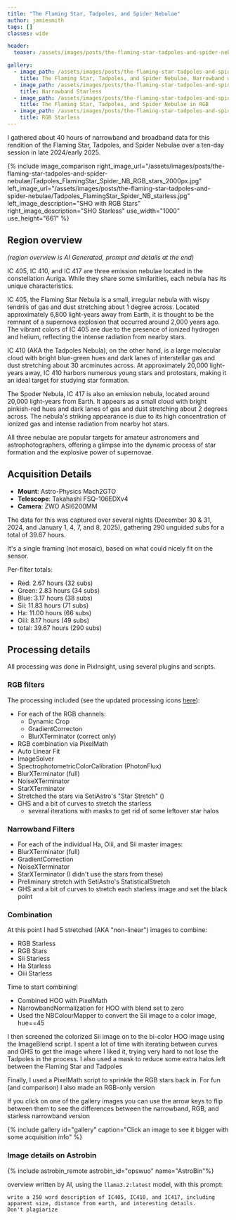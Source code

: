```yaml
---
title: "The Flaming Star, Tadpoles, and Spider Nebulae"
author: jamiesmith
tags: []
classes: wide

header:
  teaser: /assets/images/posts/the-flaming-star-tadpoles-and-spider-nebulae/Tadpoles_FlamingStar_Spider_NB_RGB_stars_2000px.jpg

gallery:
  - image_path: /assets/images/posts/the-flaming-star-tadpoles-and-spider-nebulae/Tadpoles_FlamingStar_Spider_NB_RGB_stars_2000px.jpg
    title: The Flaming Star, Tadpoles, and Spider Nebulae, Narrowband with RGB stars
  - image_path: /assets/images/posts/the-flaming-star-tadpoles-and-spider-nebulae/Tadpoles_FlamingStar_Spider_NB_starless.jpg
    title: Narrowband Starless
  - image_path: /assets/images/posts/the-flaming-star-tadpoles-and-spider-nebulae/Tadpoles_FlamingStar_Spider_RGB_2000px.jpg
    title: The Flaming Star, Tadpoles, and Spider Nebulae in RGB
  - image_path: /assets/images/posts/the-flaming-star-tadpoles-and-spider-nebulae/Tadpoles_FlamingStar_Spider_RGB_starless.jpg
    title: RGB Starless
---
```


I gathered about 40 hours of narrowband and broadband data for this rendition of the Flaming Star, 
Tadpoles, and Spider Nebulae over a ten-day session in late 2024/early 2025.

<!--more-->

{%
    include image_comparison
    right_image_url="/assets/images/posts/the-flaming-star-tadpoles-and-spider-nebulae/Tadpoles_FlamingStar_Spider_NB_RGB_stars_2000px.jpg"
    left_image_url="/assets/images/posts/the-flaming-star-tadpoles-and-spider-nebulae/Tadpoles_FlamingStar_Spider_NB_starless.jpg"
    left_image_description="SHO with RGB Stars"
    right_image_description="SHO Starless"
    use_width="1000"
    use_height="661"
%}


## Region overview
_(region overview is AI Generated, prompt and details at the end)_

IC 405, IC 410, and IC 417 are three emission nebulae located in the constellation Auriga. While they share some similarities, each nebula has its unique characteristics.

IC 405, the Flaming Star Nebula is a small, irregular nebula with wispy tendrils of gas and dust stretching about 1 degree across. Located approximately 6,800 light-years away from Earth, it is thought to be the remnant of a supernova explosion that occurred around 2,000 years ago. The vibrant colors of IC 405 are due to the presence of ionized hydrogen and helium, reflecting the intense radiation from nearby stars.

IC 410 (AKA the Tadpoles Nebula), on the other hand, is a large molecular cloud with bright blue-green hues and dark lanes of interstellar gas and dust stretching about 30 arcminutes across. At approximately 20,000 light-years away, IC 410 harbors numerous young stars and protostars, making it an ideal target for studying star formation.

The Spoder Nebula, IC 417 is also an emission nebula, located around 20,000 light-years from Earth. It appears as a small cloud with bright pinkish-red hues and dark lanes of gas and dust stretching about 2 degrees across. The nebula's striking appearance is due to its high concentration of ionized gas and intense radiation from nearby hot stars.

All three nebulae are popular targets for amateur astronomers and astrophotographers, offering a glimpse into the dynamic process of star formation and the explosive power of supernovae.


## Acquisition Details
- **Mount**: Astro-Physics Mach2GTO
- **Telescope**: Takahashi FSQ-106EDXv4
- **Camera**: ZWO ASI6200MM

The data for this was captured over several nights (December 30 & 31, 2024, 
and January 1, 4, 7, and 8, 2025), gathering 290 unguided subs for a total of 39.67 hours. 

It's a single framing (not mosaic), based on what could nicely fit on the sensor.

Per-filter totals:
- Red:      2.67 hours (32 subs)
- Green:    2.83 hours (34 subs)
- Blue:     3.17 hours (38 subs)
- Sii:     11.83 hours (71 subs)
- Ha:      11.00 hours (66 subs)
- Oiii:     8.17 hours (49 subs)
- total:   39.67 hours (290 subs)

## Processing details

All processing was done in PixInsight, using several plugins and scripts.

### RGB filters
The processing included (see the updated processing icons [here](https://github.com/jamiesmith/pixinsight-icons)):
- For each of the RGB channels:
  - Dynamic Crop
  - GradientCorrecton
  - BlurXTerminator (correct only)
- RGB combination via PixelMath
- Auto Linear Fit
- ImageSolver
- SpectrophotometricColorCalibration (PhotonFlux)
- BlurXTerminator (full)
- NoiseXTerminator
- StarXTerminator
- Stretched the stars via SetiAstro's "Star Stretch" ()
- GHS and a bit of curves to stretch the starless
  - several iterations with masks to get rid of some leftover star halos

### Narrowband Filters
- For each of the individual Ha, Oiii, and Sii master images:
- BlurXTerminator (full)
- GradientCorrection
- NoiseXTerminator
- StarXTerminator (I didn't use the stars from these)
- Preliminary stretch with SetiAstro's StatisticalStretch
- GHS and a bit of curves to stretch each starless image and set the black point

### Combination
At this point I had 5 stretched (AKA "non-linear") images to combine: 
- RGB Starless
- RGB Stars
- Sii Starless
- Ha Starless
- Oiii Starless

Time to start combining!
- Combined HOO with PixelMath
- NarrowbandNormalization for HOO with blend set to zero
- Used the NBColourMapper to convert the Sii image to a color image, hue==45

I then screened the colorized Sii image on to the bi-color HOO 
image using the ImageBlend script. I spent a lot of time with 
iterating between curves and GHS to get the image where I liked 
it, trying very hard to not lose the Tadpoles in the process. I also 
used a mask to reduce some extra halos left between the Flaming Star 
and Tadpoles

Finally, I used a PixelMath script to sprinkle the RGB stars back in. For 
fun (and comparison) I also made an RGB-only version

If you click on one of the gallery images  you can use the arrow keys to 
flip between them to see the differences between the narrowband, RGB, and starless 
narrowband version

{% include gallery id="gallery" caption="Click an image to see it bigger with some acquisition info" %}

### Image details on Astrobin
{% include astrobin_remote astrobin_id="opswuo" name="AstroBin"%}

overview written by AI, using the `llama3.2:latest` model, with this prompt: 
```
write a 250 word description of IC405, IC410, and IC417, including 
apparent size, distance from earth, and interesting details.
Don't plagiarize
```

